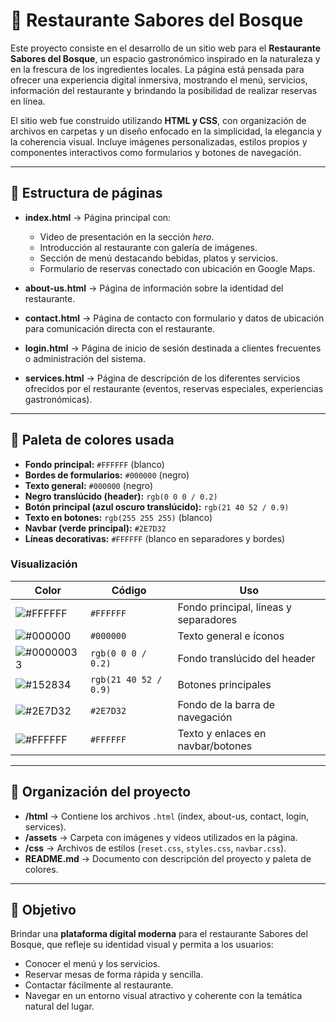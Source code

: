 # 🌲 Restaurante Sabores del Bosque

Este proyecto consiste en el desarrollo de un sitio web para el **Restaurante Sabores del Bosque**, un espacio gastronómico inspirado en la naturaleza y en la frescura de los ingredientes locales. La página está pensada para ofrecer una experiencia digital inmersiva, mostrando el menú, servicios, información del restaurante y brindando la posibilidad de realizar reservas en línea.

El sitio web fue construido utilizando **HTML y CSS**, con organización de archivos en carpetas y un diseño enfocado en la simplicidad, la elegancia y la coherencia visual. Incluye imágenes personalizadas, estilos propios y componentes interactivos como formularios y botones de navegación.

---

## 📄 Estructura de páginas

- **index.html** → Página principal con:
  - Video de presentación en la sección *hero*.
  - Introducción al restaurante con galería de imágenes.
  - Sección de menú destacando bebidas, platos y servicios.
  - Formulario de reservas conectado con ubicación en Google Maps.

- **about-us.html** → Página de información sobre la identidad del restaurante.

- **contact.html** → Página de contacto con formulario y datos de ubicación para comunicación directa con el restaurante.

- **login.html** → Página de inicio de sesión destinada a clientes frecuentes o administración del sistema.

- **services.html** → Página de descripción de los diferentes servicios ofrecidos por el restaurante (eventos, reservas especiales, experiencias gastronómicas).

---

## 🎨 Paleta de colores usada

- **Fondo principal:** `#FFFFFF` (blanco)  
- **Bordes de formularios:** `#000000` (negro)  
- **Texto general:** `#000000` (negro)  
- **Negro translúcido (header):** `rgb(0 0 0 / 0.2)`  
- **Botón principal (azul oscuro translúcido):** `rgb(21 40 52 / 0.9)`  
- **Texto en botones:** `rgb(255 255 255)` (blanco)  
- **Navbar (verde principal):** `#2E7D32`  
- **Líneas decorativas:** `#FFFFFF` (blanco en separadores y bordes)  

### Visualización

| Color | Código | Uso |
|-------|--------|-----|
| ![#FFFFFF](https://via.placeholder.com/15/FFFFFF/000000?text=+) | `#FFFFFF` | Fondo principal, líneas y separadores |
| ![#000000](https://via.placeholder.com/15/000000/000000?text=+) | `#000000` | Texto general e íconos |
| ![#00000033](https://via.placeholder.com/15/00000033/000000?text=+) | `rgb(0 0 0 / 0.2)` | Fondo translúcido del header |
| ![#152834](https://via.placeholder.com/15/152834/000000?text=+) | `rgb(21 40 52 / 0.9)` | Botones principales |
| ![#2E7D32](https://via.placeholder.com/15/2E7D32/000000?text=+) | `#2E7D32` | Fondo de la barra de navegación |
| ![#FFFFFF](https://via.placeholder.com/15/FFFFFF/000000?text=+) | `#FFFFFF` | Texto y enlaces en navbar/botones |

---

## 📂 Organización del proyecto

- **/html** → Contiene los archivos `.html` (index, about-us, contact, login, services).  
- **/assets** → Carpeta con imágenes y videos utilizados en la página.  
- **/css** → Archivos de estilos (`reset.css`, `styles.css`, `navbar.css`).  
- **README.md** → Documento con descripción del proyecto y paleta de colores.  

---

## 🚀 Objetivo

Brindar una **plataforma digital moderna** para el restaurante Sabores del Bosque, que refleje su identidad visual y permita a los usuarios:
- Conocer el menú y los servicios.
- Reservar mesas de forma rápida y sencilla.
- Contactar fácilmente al restaurante.
- Navegar en un entorno visual atractivo y coherente con la temática natural del lugar.
